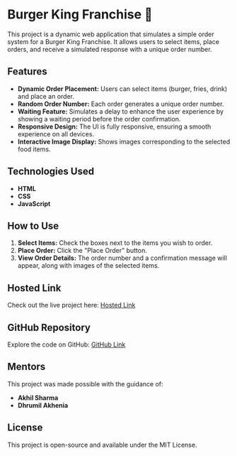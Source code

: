 # Burger King Franchise 🍔

This project is a dynamic web application that simulates a simple order system for a Burger King Franchise. It allows users to select items, place orders, and receive a simulated response with a unique order number.

## Features
- **Dynamic Order Placement:** Users can select items (burger, fries, drink) and place an order.
- **Random Order Number:** Each order generates a unique order number.
- **Waiting Feature:** Simulates a delay to enhance the user experience by showing a waiting period before the order confirmation.
- **Responsive Design:** The UI is fully responsive, ensuring a smooth experience on all devices.
- **Interactive Image Display:** Shows images corresponding to the selected food items.

## Technologies Used
- **HTML**
- **CSS**
- **JavaScript**

## How to Use
1. **Select Items:** Check the boxes next to the items you wish to order.
2. **Place Order:** Click the "Place Order" button.
3. **View Order Details:** The order number and a confirmation message will appear, along with images of the selected items.

## Hosted Link
Check out the live project here: [Hosted Link](https://66b9d48b04f2f54b65435828--astounding-fairy-fd5a01.netlify.app/)

## GitHub Repository
Explore the code on GitHub: [GitHub Link](https://github.com/BunniSingh/js--Task/tree/main/Burger-King-franchise)

## Mentors
This project was made possible with the guidance of:
- **Akhil Sharma**
- **Dhrumil Akhenia**

## License
This project is open-source and available under the MIT License.

